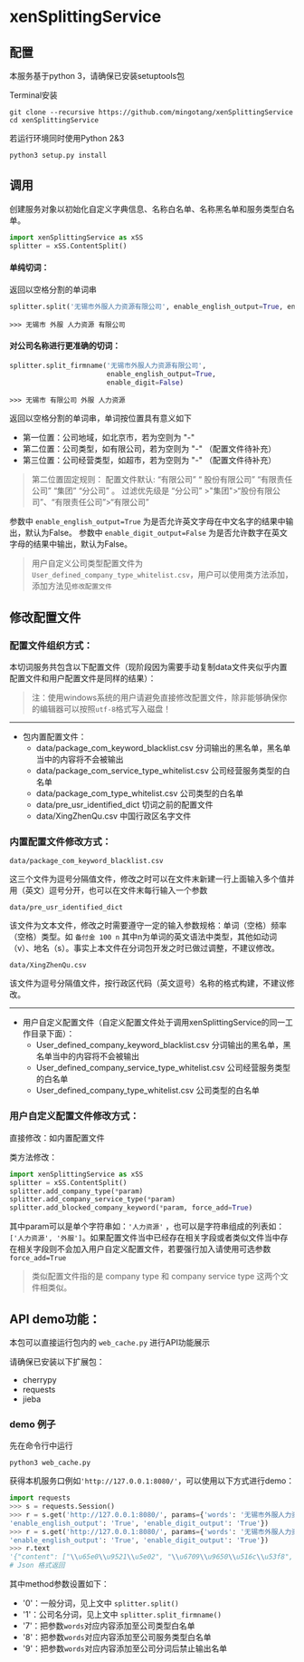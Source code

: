 # xenSplittingService

## 配置

本服务基于python 3，请确保已安装setuptools包

Terminal安装

    git clone --recursive https://github.com/mingotang/xenSplittingService
    cd xenSplittingService


若运行环境同时使用Python 2&3

    python3 setup.py install

## 调用

创建服务对象以初始化自定义字典信息、名称白名单、名称黑名单和服务类型白名单。


```python
import xenSplittingService as xSS
splitter = xSS.ContentSplit()

```


#### 单纯切词：

返回以空格分割的单词串
```Python
splitter.split('无锡市外服人力资源有限公司', enable_english_output=True, enable_digit_output=True)
```

    >>> 无锡市 外服 人力资源 有限公司

#### 对公司名称进行更准确的切词：
```Python
splitter.split_firmname('无锡市外服人力资源有限公司', 
                        enable_english_output=True,
                        enable_digit=False)
```



    >>> 无锡市 有限公司 外服 人力资源

返回以空格分割的单词串，单词按位置具有意义如下

- 第一位置：公司地域，如北京市，若为空则为 "-"
- 第二位置：公司类型，如有限公司，若为空则为 "-" （配置文件待补充）
- 第三位置：公司经营类型，如超市，若为空则为 "-" （配置文件待补充）

> 第二位置固定规则：
配置文件默认: “有限公司” “ 股份有限公司” “有限责任公司” “集团” “分公司” 。 
过滤优先级是 “分公司” >"集团">“股份有限公司”、“有限责任公司”>“有限公司” 

参数中 `enable_english_output=True` 为是否允许英文字母在中文名字的结果中输出，默认为False。
参数中 `enable_digit_output=False` 为是否允许数字在英文字母的结果中输出，默认为False。

> 用户自定义公司类型配置文件为 `User_defined_company_type_whitelist.csv`，用户可以使用类方法添加，添加方法见`修改配置文件`


## 修改配置文件

### 配置文件组织方式：

本切词服务共包含以下配置文件（现阶段因为需要手动复制data文件夹似乎内置配置文件和用户配置文件是同样的结果）：

> 注：使用windows系统的用户请避免直接修改配置文件，除非能够确保你的编辑器可以按照`utf-8`格式写入磁盘！

---

- 包内置配置文件：
    - data/package_com_keyword_blacklist.csv 分词输出的黑名单，黑名单当中的内容将不会被输出
    - data/package_com_service_type_whitelist.csv 公司经营服务类型的白名单
    - data/package_com_type_whitelist.csv  公司类型的白名单
    - data/pre_usr_identified_dict 切词之前的配置文件
    - data/XingZhenQu.csv 中国行政区名字文件

### 内置配置文件修改方式：

    data/package_com_keyword_blacklist.csv

这三个文件为逗号分隔值文件，修改之时可以在文件末新建一行上面输入多个值并用（英文）逗号分开，也可以在文件末每行输入一个参数

    data/pre_usr_identified_dict

该文件为文本文件，修改之时需要遵守一定的输入参数规格：单词（空格）频率（空格）类型。如 `备付金 100 n` 其中n为单词的英文语法中类型，其他如动词（v）、地名（s）。事实上本文件在分词包开发之时已做过调整，不建议修改。

    data/XingZhenQu.csv

该文件为逗号分隔值文件，按行政区代码（英文逗号）名称的格式构建，不建议修改。

---

- 用户自定义配置文件（自定义配置文件处于调用xenSplittingService的同一工作目录下面）：
    - User_defined_company_keyword_blacklist.csv 分词输出的黑名单，黑名单当中的内容将不会被输出
    - User_defined_company_service_type_whitelist.csv 公司经营服务类型的白名单
    - User_defined_company_type_whitelist.csv 公司类型的白名单

### 用户自定义配置文件修改方式：

直接修改：如内置配置文件

类方法修改：

```Python
import xenSplittingService as xSS
splitter = xSS.ContentSplit()
splitter.add_company_type(*param)
splitter.add_company_service_type(*param)
splitter.add_blocked_company_keyword(*param, force_add=True)
```

其中param可以是单个字符串如：`'人力资源'` ，也可以是字符串组成的列表如：`['人力资源', '外服']`。如果配置文件当中已经存在相关字段或者类似文件当中存在相关字段则不会加入用户自定义配置文件，若要强行加入请使用可选参数 `force_add=True`

> 类似配置文件指的是 company type 和 company service type 这两个文件相类似。



## API demo功能：

本包可以直接运行包内的 `web_cache.py` 进行API功能展示

请确保已安装以下扩展包：

- cherrypy
- requests
- jieba

### demo 例子

先在命令行中运行

    python3 web_cache.py


获得本机服务口例如`'http://127.0.0.1:8080/'`，可以使用以下方式进行demo：

```Python
import requests
>>> s = requests.Session()
>>> r = s.get('http://127.0.0.1:8080/', params={'words': '无锡市外服人力资源有限公司', 'method': '0', 
'enable_english_output': 'True', 'enable_digit_output': 'True'})
>>> r = s.get('http://127.0.0.1:8080/', params={'words': '无锡市外服人力资源有限公司', 'method': '1', 
'enable_english_output': 'True', 'enable_digit_output': 'True'})
>>> r.text
'{"content": ["\\u65e0\\u9521\\u5e02", "\\u6709\\u9650\\u516c\\u53f8", "-", "\\u5916\\u670d", "\\u4eba\\u529b\\u8d44\\u6e90"]}'
# Json 格式返回
```

其中method参数设置如下：
- '0'：一般分词，见上文中 `splitter.split()`
- '1'：公司名分词，见上文中 `splitter.split_firmname()`
- '7'：把参数`words`对应内容添加至公司类型白名单
- '8'：把参数`words`对应内容添加至公司服务类型白名单
- '9'：把参数`words`对应内容添加至公司分词后禁止输出名单
